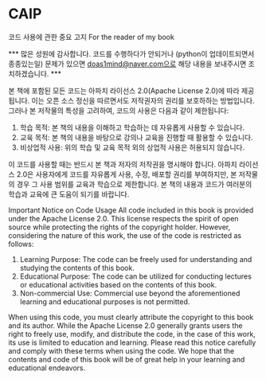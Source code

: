 # CAIP
코드 사용에 관한 중요 고지
For the reader of my book

*** 많은 성원에 감사합니다. 코드를 수행하다가 안되거나 (python이 업데이트되면서 종종있는일) 문제가 있으면 doas1mind@naver.com으로 해당 내용을 보내주시면 조치하겠습니다. ***

본 책에 포함된 모든 코드는 아파치 라이선스 2.0(Apache License 2.0)에 따라 제공됩니다. 이는 오픈 소스 정신을 따르면서도 저작권자의 권리를 보호하하는 방법입니다. 그러나 본 저작물의 특성을 고려하여, 코드의 사용은 다음과 같이 제한됩니다:

1. 학습 목적: 본 책의 내용을 이해하고 학습하는 데 자유롭게 사용할 수 있습니다.
2. 교육 목적: 본 책의 내용을 바탕으로 강의나 교육을 진행할 때 활용할 수 있습니다.
3. 비상업적 사용: 위의 학습 및 교육 목적 외의 상업적 사용은 허용되지 않습니다.

이 코드를 사용할 때는 반드시 본 책과 저자의 저작권을 명시해야 합니다.
아파치 라이선스 2.0은 사용자에게 코드를 자유롭게 사용, 수정, 배포할 권리를 부여하지만, 본 저작물의 경우 그 사용 범위를 교육과 학습으로 제한합니다.
본 책의 내용과 코드가 여러분의 학습과 교육에 큰 도움이 되기를 바랍니다.

Important Notice on Code Usage
All code included in this book is provided under the Apache License 2.0. This license respects the spirit of open source while protecting the rights of the copyright holder. However, considering the nature of this work, the use of the code is restricted as follows:

1. Learning Purpose: The code can be freely used for understanding and studying the contents of this book.
2. Educational Purpose: The code can be utilized for conducting lectures or educational activities based on the contents of this book.
3. Non-commercial Use: Commercial use beyond the aforementioned learning and educational purposes is not permitted.

When using this code, you must clearly attribute the copyright to this book and its author.
While the Apache License 2.0 generally grants users the right to freely use, modify, and distribute the code, in the case of this work, its use is limited to education and learning.
Please read this notice carefully and comply with these terms when using the code. We hope that the contents and code of this book will be of great help in your learning and educational endeavors.
